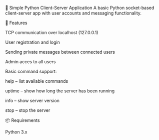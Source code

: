 🔌 Simple Python Client-Server Application
A basic Python socket-based client-server app with user accounts and messaging functionality.

🧠 Features

TCP communication over localhost (127.0.0.1)

User registration and login

Sending private messages between connected users

Admin acces to all users


Basic command support:

help – list available commands

uptime – show how long the server has been running

info – show server version

stop – stop the server

📦 Requirements

Python 3.x